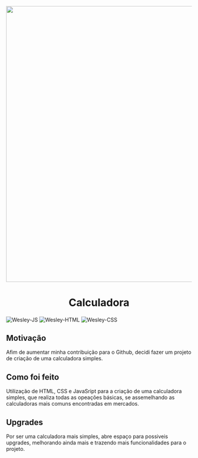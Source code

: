 <img style="width: 750px;" src="https://user-images.githubusercontent.com/89321125/137647051-0e4fbf20-0d23-4837-bac9-b939daa43dce.PNG">

<center><h1>Calculadora</h1></center>

<div style="display: inline_block;">
  <img align="center" alt="Wesley-JS" src="https://img.shields.io/badge/JavaScript-323330?style=for-the-badge&logo=javascript&logoColor=F7DF1E">
  <img align="center" alt="Wesley-HTML" src="https://img.shields.io/badge/HTML5-E34F26?style=for-the-badge&logo=html5&logoColor=white">
  <img align="center" alt="Wesley-CSS" src="https://img.shields.io/badge/CSS3-1572B6?style=for-the-badge&logo=css3&logoColor=white">
</div>

## Motivação
Afim de aumentar minha contribuição para o Github, decidi fazer um projeto de criação de uma calculadora simples.

## Como foi feito
Utilização de HTML, CSS e JavaSript para a criação de uma calculadora simples, que realiza todas as opeações básicas, se assemelhando as calculadoras mais comuns encontradas em mercados.

## Upgrades
Por ser uma calculadora mais simples, abre espaço para possiveis upgrades, melhorando ainda mais e trazendo mais funcionalidades para o projeto.
